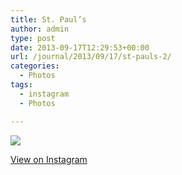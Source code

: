 ```yaml
---
title: St. Paul’s
author: admin
type: post
date: 2013-09-17T12:29:53+00:00
url: /journal/2013/09/17/st-pauls-2/
categories:
  - Photos
tags:
  - instagram
  - Photos

---
```

<img src="http://lobban.org/wordpress//HLIC/4e87994a6618e5bd81a8da424b111519.jpg" class="instagram-image" />

<p class="view-instagram">
  <a href="http://instagram.com/p/eXGL-Iqlt3/">View on Instagram</a>
</p>